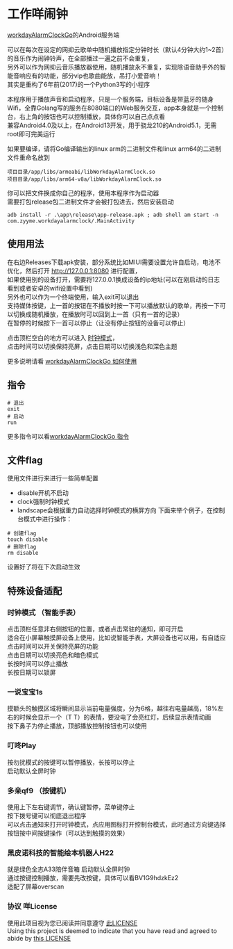 # 工作咩闹钟
[workdayAlarmClockGo](https://github.com/zanjie1999/workdayAlarmClockGo)的Android服务端

可以在每次在设定的网抑云歌单中随机播放指定分钟时长（默认4分钟大约1~2首）的音乐作为闹钟铃声，在全部播过一遍之前不会重复，  
另外可以作为网抑云音乐播放器使用，随机播放永不重复，实现除语音助手外的智能音响应有的功能，部分vip也歌曲能放，吊打小爱音响！  
其实是重构了6年前(2017)的一个Python3写的小程序

本程序用于播放声音和启动程序，只是一个服务端，目标设备是带蓝牙的随身Wifi，全靠Golang写的服务在8080端口的Web服务交互，app本身就是一个控制台，右上角的按钮也可以控制播放，具体你可以自己点点看  
兼容Android4.0及以上，在Android13开发，用于骁龙210的Android5.1，无需root即可完美运行

如果要编译，请将Go编译输出的linux arm的二进制文件和linux arm64的二进制文件重命名放到
```
项目目录/app/libs/armeabi/libWorkdayAlarmClock.so
项目目录/app/libs/arm64-v8a/libWorkdayAlarmClock.so
```
你可以把文件换成你自己的程序，使用本程序作为启动器  
需要打包release包二进制文件才会被打包进去，然后安装启动  
```
adb install -r .\app\release\app-release.apk ; adb shell am start -n com.zyyme.workdayalarmclock/.MainActivity
```

## 使用用法
在右边Releases下载apk安装，部分系统比如MIUI需要设置允许自启动，电池不优化，然后打开 http://127.0.0.1:8080 进行配置，  
如果使用别的设备打开，需要将127.0.0.1换成设备的ip地址(可以在刚启动的日志看到或者安卓的wifi设置中看到)  
另外也可以作为一个终端使用，输入exit可以退出    
支持媒体按键，上一首的按钮在不播放时按一下可以播放默认的歌单，再按一下可以切换成随机播放，在播放时可以回到上一首（只有一首的记录）  
在暂停的时候按下一首可以停止（让没有停止按钮的设备可以停止）

点击顶栏空白的地方可以进入 [时钟模式](#时钟模式)，  
点击时间可以切换保持亮屏，点击日期可以切换浅色和深色主题

更多说明请看 [workdayAlarmClockGo 如何使用](https://github.com/zanjie1999/workdayAlarmClockGo#%E5%A6%82%E4%BD%95%[E4](https://github.com/zanjie1999/workdayAlarmClockGo#%E5%A6%82%E4%BD%95%E4%BD%BF%E7%94%A8)%BD%BF%E7%94%A8)

## 指令
```shell
# 退出
exit
# 启动
run
```
更多指令可以看[workdayAlarmClockGo 指令]([https://github.com/zanjie1999/workdayAlarmClockGo](https://github.com/zanjie1999/workdayAlarmClockGo#%E6%8C%87%E4%BB%A4))

## 文件flag
使用文件进行来进行一些简单配置  
- disable开机不启动  
- clock强制时钟模式  
- landscape会根据重力自动选择时钟模式的横屏方向
下面来举个例子，在控制台模式中进行操作：
```shell
# 创建flag
touch disable
# 删除flag
rm disable
```
设置好了将在下次启动生效


## 特殊设备适配
### 时钟模式 （智能手表）  
点击顶栏任意非右侧按钮的位置，或者点击常驻的通知，即可开启  
适合在小屏幕触摸屏设备上使用，比如说智能手表，大屏设备也可以用，有自适应  
点击时间可以开关保持亮屏的功能  
点击日期可以切换亮色和暗色模式  
长按时间可以停止播放  
长按日期可以锁屏  

### 一说宝宝1s
摸额头的触摸区域将瞬间显示当前电量强度，分为6格，越往右电量越高，18%左右的时候会显示一个（T T）的表情，要没电了会亮红灯，后续显示表情动画  
按下鼻子为停止播放，顶部播放控制按钮也可以使用

### 叮咚Play
按勿扰模式的按键可以暂停播放，长按可以停止  
启动默认全屏时钟

### 多亲qf9 （按键机）  
使用上下左右键调节，确认键暂停，菜单键停止  
按下拨号键可以彻底退出程序  
可以点击通知来打开时钟模式，点应用图标打开控制台模式，此时通过方向键选择按钮按中间按键操作（可以达到触摸的效果）

### 黑皮诺科技的智能绘本机器人H22
就是绿色全志A33陪伴音箱
启动默认全屏时钟  
通过按键控制播放，需要先改按键，具体可以看BV1G9hdzkEz2  
适配了屏幕overscan

### 协议 咩License
使用此项目视为您已阅读并同意遵守 [此LICENSE](https://github.com/zanjie1999/LICENSE)   
Using this project is deemed to indicate that you have read and agreed to abide by [this LICENSE](https://github.com/zanjie1999/LICENSE)   
